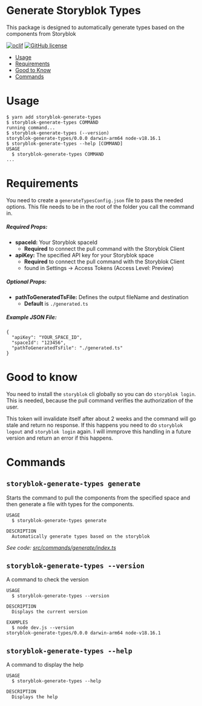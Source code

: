 # Generate Storyblok Types

This package is designed to automatically generate types based on the components from Storyblok

[![oclif](https://img.shields.io/badge/cli-oclif-brightgreen.svg)](https://oclif.io)
[![GitHub license](https://img.shields.io/github/license/oclif/hello-world)](https://github.com/oclif/hello-world/blob/main/LICENSE)

<!-- toc -->

- [Usage](#usage)
- [Requirements](#requirements)
- [Good to Know](#good-to-know)
- [Commands](#commands)
<!-- tocstop -->

# Usage

<!-- usage -->

```sh-session
$ yarn add storyblok-generate-types
$ storyblok-generate-types COMMAND
running command...
$ storyblok-generate-types (--version)
storyblok-generate-types/0.0.0 darwin-arm64 node-v18.16.1
$ storyblok-generate-types --help [COMMAND]
USAGE
  $ storyblok-generate-types COMMAND
...
```

<!-- usagestop -->

<!-- requirements -->

# Requirements

You need to create a `generateTypesConfig.json` file to pass the needed options. This file needs to be in the root of the folder you call the command in.

##### Required Props:

- **spaceId:** Your Storyblok spaceId
  - **Required** to connect the pull command with the Storyblok Client
- **apiKey:** The specified API key for your Storyblok space
  - **Required** to connect the pull command with the Storyblok Client
  - found in Settings -> Access Tokens (Access Level: Preview)

##### Optional Props:

- **pathToGeneratedTsFile:** Defines the output fileName and destination
  - **Default** is `./generated.ts`

##### Example JSON File:

```
{
  "apiKey": "YOUR_SPACE_ID",
  "spaceId": "123456",
  "pathToGeneratedTsFile": "./generated.ts"
}

```

<!-- requirementsstop -->

<!-- goodtoknow -->

# Good to know

You need to install the `storyblok` cli globally so you can do `storyblok login`. This is needed, because the pull command verifies the authorization of the user.

This token will invalidate itself after about 2 weeks and the command will go stale and return no response. If this happens you need to do `storyblok logout` and `storyblok login` again.
I will immprove this handling in a future version and return an error if this happens.

<!-- goodtoknowstop -->

# Commands

<!-- commands -->

## `storyblok-generate-types generate`

Starts the command to pull the components from the specified space and then generate a file with types for the components.

```
USAGE
  $ storyblok-generate-types generate

DESCRIPTION
  Automatically generate types based on the storyblok
```

_See code: [src/commands/generate/index.ts](https://github.com/Lilxdomi/storyblok-generate-types/blob/v0.0.0/src/commands/generate/index.ts)_

## `storyblok-generate-types --version`

A command to check the version

```
USAGE
  $ storyblok-generate-types --version

DESCRIPTION
  Displays the current version

EXAMPLES
  $ node dev.js --version
storyblok-generate-types/0.0.0 darwin-arm64 node-v18.16.1
```

## `storyblok-generate-types --help`

A command to display the help

```
USAGE
  $ storyblok-generate-types --help

DESCRIPTION
  Displays the help
```

<!-- commandsstop -->
